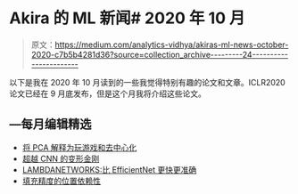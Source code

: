 # Akira 的 ML 新闻# 2020 年 10 月

> 原文：<https://medium.com/analytics-vidhya/akiras-ml-news-october-2020-c7b5b4281d36?source=collection_archive---------24----------------------->

以下是我在 2020 年 10 月读到的一些我觉得特别有趣的论文和文章。ICLR2020 论文已经在 9 月底发布，但是这个月我将介绍这些论文。

## —每月编辑精选

*   [将 PCA 解释为玩游戏和去中心化](https://arxiv.org/abs/2010.00554)
*   [超越 CNN 的变形金刚](https://openreview.net/forum?id=YicbFdNTTy)
*   [LAMBDANETWORKS:比 EfficientNet 更快更准确](https://openreview.net/forum?id=xTJEN-ggl1b)
*   [填充精度的位置依赖性](https://arxiv.org/abs/2010.02178)